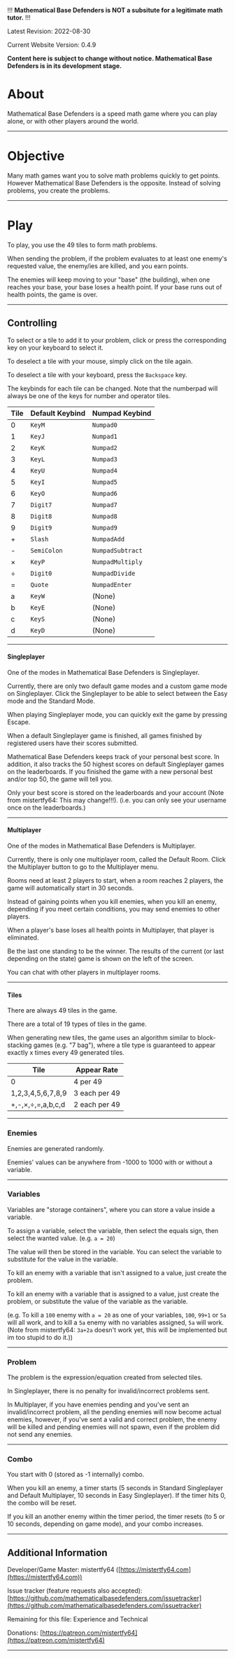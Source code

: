 !!! **Mathematical Base Defenders is NOT a subsitute for a legitimate math tutor.** !!!

Latest Revision: 2022-08-30

Current Website Version: 0.4.9

**Content here is subject to change without notice. Mathematical Base Defenders is in its development stage.**

# About
Mathematical Base Defenders is a speed math game where you can play alone, or with other players around the world.

---
# Objective
Many math games want you to solve math problems quickly to get points. However Mathematical Base Defenders is the opposite. Instead of solving problems, you create the problems.

---
# Play
To play, you use the 49 tiles to form math problems.

When sending the problem, if the problem evaluates to at least one enemy's requested value, the enemy/ies are killed, and you earn points.

The enemies will keep moving to your "base" (the building), when one reaches your base, your base loses a health point. If your base runs out of health points, the game is over.

---
## Controlling
To select or a tile to add it to your problem, click or press the corresponding key on your keyboard to select it.

To deselect a tile with your mouse, simply click on the tile again.

To deselect a tile with your keyboard, press the `Backspace` key.

The keybinds for each tile can be changed. Note that the numberpad will always be one of the keys for number and operator tiles.

| Tile | Default Keybind | Numpad Keybind |
| --- | --- | --- |
| 0 | `KeyM` | `Numpad0` |
| 1 | `KeyJ` | `Numpad1` |
| 2 | `KeyK` | `Numpad2` |
| 3 | `KeyL` | `Numpad3` |
| 4 | `KeyU` | `Numpad4` |
| 5 | `KeyI` | `Numpad5` |
| 6 | `KeyO` | `Numpad6` |
| 7 | `Digit7` | `Numpad7` |
| 8 | `Digit8` | `Numpad8` |
| 9 | `Digit9` | `Numpad9` |
| + | `Slash` | `NumpadAdd` |
| - | `SemiColon` | `NumpadSubtract` |
| × | `KeyP` | `NumpadMultiply` |
| ÷ | `Digit0` | `NumpadDivide` |
| = | `Quote` | `NumpadEnter` |
| a | `KeyW` | (None) |
| b | `KeyE` | (None) |
| c | `KeyS` | (None) |
| d | `KeyD` | (None) |

---
#### Singleplayer

One of the modes in Mathematical Base Defenders is Singleplayer.

Currently, there are only two default game modes and a custom game mode on Singleplayer. Click the Singleplayer to be able to select between the Easy mode and the Standard Mode.

When playing Singleplayer mode, you can quickly exit the game by pressing Escape.

When a default Singleplayer game is finished, all games finished by registered users have their scores submitted.

Mathematical Base Defenders keeps track of your personal best score. In addition, it also tracks the 50 highest scores on default Singleplayer games on the leaderboards. If you finished the game with a new personal best and/or top 50, the game will tell you.

Only your best score is stored on the leaderboards and your account (Note from mistertfy64: This may change!!!). (i.e. you can only see your username once on the leaderboards.)

---
#### Multiplayer

One of the modes in Mathematical Base Defenders is Multiplayer.

Currently, there is only one multiplayer room, called the Default Room. Click the Multiplayer button to go to the Multiplayer menu.

Rooms need at least 2 players to start, when a room reaches 2 players, the game will automatically start in 30 seconds.

Instead of gaining points when you kill enemies, when you kill an enemy, depending if you meet certain conditions, you may send enemies to other players.

When a player's base loses all health points in Multiplayer, that player is eliminated.

Be the last one standing to be the winner. The results of the current (or last depending on the state) game is shown on the left of the screen.

You can chat with other players in multiplayer rooms.

---
#### Tiles

There are always 49 tiles in the game.

There are a total of 19 types of tiles in the game.

When generating new tiles, the game uses an algorithm similar to block-stacking games (e.g. "7 bag"), where a tile type is guaranteed to appear exactly x times every 49 generated tiles.

| Tile | Appear Rate |
| --- | --- |
| 0 | 4 per 49 |
| 1,2,3,4,5,6,7,8,9 | 3 each per 49 |
| +,-,×,÷,=,a,b,c,d | 2 each per 49 |

---
### Enemies

Enemies are generated randomly.

Enemies' values can be anywhere from -1000 to 1000 with or without a variable.

---
### Variables
Variables are "storage containers", where you can store a value inside a variable.

To assign a variable, select the variable, then select the equals sign, then select the wanted value. (e.g. `a = 20`)

The value will then be stored in the variable. You can select the variable to substitute for the value in the variable.

To kill an enemy with a variable that isn't assigned to a value, just create the problem.

To kill an enemy with a variable that is assigned to a value, just create the problem, or substitute the value of the variable as the variable.

(e.g. To kill a `100` enemy with `a = 20` as one of your variables, `100`, `99+1` or `5a` will all work, and to kill a `5a` enemy with no variables assigned, `5a` will work. (Note from mistertfy64: `3a+2a` doesn't work yet, this will be implemented but im too stupid to do it.))

---
### Problem
The problem is the expression/equation created from selected tiles.

In Singleplayer, there is no penalty for invalid/incorrect problems sent.

In Multiplayer, if you have enemies pending and you've sent an invalid/incorrect problem, all the pending enemies will now become actual enemies, however, if you've sent a valid and correct problem, the enemy will be killed and pending enemies will not spawn, even if the problem did not send any enemies.

---
### Combo
You start with 0 (stored as -1 internally) combo.

When you kill an enemy, a timer starts (5 seconds in Standard Singleplayer and Default Multiplayer, 10 seconds in Easy Singleplayer). If the timer hits 0, the combo will be reset.

If you kill an another enemy within the timer period, the timer resets (to 5 or 10 seconds, depending on game mode), and your combo increases.

---
## Additional Information

Developer/Game Master: mistertfy64 ([https://mistertfy64.com](https://mistertfy64.com))

Issue tracker (feature requests also accepted): [https://github.com/mathematicalbasedefenders.com/issuetracker](https://github.com/mathematicalbasedefenders.com/issuetracker)

Remaining for this file: Experience and Technical

Donations: [https://patreon.com/mistertfy64](https://patreon.com/mistertfy64)

---
